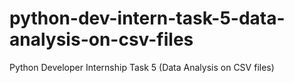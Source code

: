 # python-dev-intern-task-5-data-analysis-on-csv-files
Python Developer Internship Task 5 (Data Analysis on CSV files)
